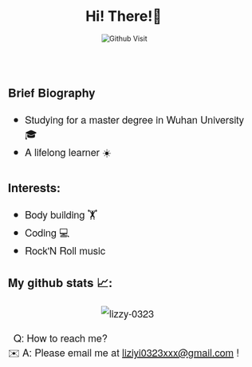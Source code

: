 <div style="display: flex; align-items: center; align-content: flex-start; justify-content: center; flex-direction: column;">
<h1 align="center">Hi! There!🙋</h1> 
<img align="right" alt="Github Visit" src="https://komarev.com/ghpvc/?username=lizzy-0323&color=blue&style=flat&label=PROFILE+VISITORS"/>
</div>

<!-- Brief Biography -->
<div style="display:flex;flex-direction: row; flex-wrap: nowrap; justify-content: flex-start; align-items: flex-start; align-content: center;width: 100vw;margin-top: 50px;font-size:1.25rem;font-family: 'Helvetica Neue', Helvetica, 'Microsoft YaHei', '微软雅黑', Arial, sans-serif;">
<div style="width:50%;margin-left: 20px;"> 
 <h3>Brief Biography</h3>
        <ul>
            <li>Studying for a master degree in Wuhan University 🎓</li>
            <li>A lifelong learner ☀️</li>
        </ul>
        <h3>Interests:</h3>
        <ul>
            <li>Body building 🏋</li>
            <li>Coding 💻</li>
            <li>Rock'N Roll music 🎸</li>
        </ul>
        <h3>My github stats 📈:</h3>

<p align="center"> <img src="https://github-readme-stats.vercel.app/api?username=lizzy-0323&show_icons=true&theme=gotham" alt="lizzy-0323" />

🤝 Q: How to reach me?  
✉️ A: Please email me at liziyi0323xxx@gmail.com !
